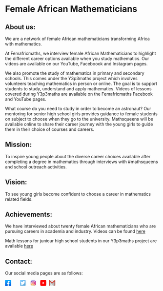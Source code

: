 # Female African Mathematicians

## About us:
We are a network of female African mathematicians transforming Africa with mathematics.

At Femafricmaths, we interview female African Mathematicians to highlight the different career options available when you study mathematics. Our videos are available on our YouTube, Faceboook and Instagram pages.

We also promote the study of mathematics in primary and secondary schools. This comes under the Y3p3maths project which involves volunteers teaching mathematics in person or online. The goal is to support students to study, understand and apply mathematics. Videos of lessons covered during Y3p3maths are available on the Femafricmaths Facebook and YouTube pages.

What course do you need to study in order to become an astronaut? Our mentoring for senior high school girls provides guidance to female students on subject to choose when they go to the university. Mathsqueens will be available online to share their career journey with the young girls to guide them in their choice of courses and careers.


## Mission:
To inspire young people about the diverse career choices available after completing a degree in mathematics through interviews with #mathsqueens and school outreach activities.

## Vision:
To see young girls become confident to choose a career in mathematics related fields.

## Achievements:
We have interviewed about twenty female African mathematicians who are pursuing careers in academia and industry. Videos can be found [here](https://youtu.be/beVI19E9u8I)

Math lessons for juniour high school students in our Y3p3maths project are available [here](https://youtu.be/LMUrg7fUghs)

## Contact:
Our social media pages are as follows:


[<img src="./facebook.jpeg" height= 20 width= 20>](https://www.facebook.com/femafricmaths/)&nbsp;&nbsp;&nbsp;&nbsp;&nbsp;&nbsp;
[<img src="./twitter.png" height= 20 width= 20>](https://twitter.com/femafricmaths)
[<img src="./insta.jpg" height= 20 width= 40>](https://www.instagram.com/femafricmaths/)
[<img src="./youtube.png" height= 20 width= 20>](https://www.youtube.com/femafricmaths)
[<img src="./Gmail-logo.png" height= 20 width= 30>](femafricmaths@gmail.com)




 
 
 
 
